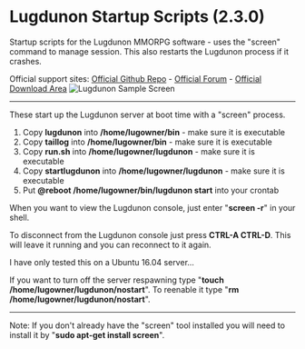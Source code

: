 # Lugdunon Startup Scripts (2.3.0)
Startup scripts for the Lugdunon MMORPG software - uses the "screen" command to manage session. This also restarts the Lugdunon process if it crashes.

Official support sites: [Official Github Repo](https://github.com/fstltna/LugdunonStartup) - [Official Forum](https://LugdunonCity.org/index.php/forum/startup-scripts)  - [Official Download Area](https://LugdunonCity.org/index.php/downloads-new/category/14-startup-scripts)
![Lugdunon Sample Screen](https://LugdunonCity.org/lugdunon_sample_screen.png) 

---
These start up the Lugdunon server at boot time with a "screen" process.

1. Copy **lugdunon** into **/home/lugowner/bin** - make sure it is executable
2. Copy **taillog** into **/home/lugowner/bin** - make sure it is executable
3. Copy **run.sh** into **/home/lugowner/lugdunon** - make sure it is executable
4. Copy **startlugdunon** into **/home/lugowner/lugdunon** - make sure it is executable
5. Put **@reboot /home/lugowner/bin/lugdunon start** into your crontab

When you want to view the Lugdunon console, just enter "**screen -r**" in your shell.

To disconnect from the Lugdunon console just press **CTRL-A CTRL-D**. This will leave it running and you can reconnect to it again.

I have only tested this on a Ubuntu 16.04 server...

If you want to turn off the server respawning type "**touch /home/lugowner/lugdunon/nostart**". To reenable it type "**rm /home/lugowner/lugdunon/nostart**".

---
Note: If you don't already have the "screen" tool installed you will need to install it by "**sudo apt-get install screen**".
